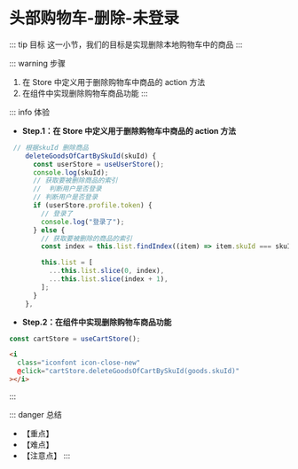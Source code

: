# 头部购物车-删除-未登录

::: tip 目标
这一小节，我们的目标是实现删除本地购物车中的商品
:::

::: warning 步骤

1. 在 Store 中定义用于删除购物车中商品的 action 方法
2. 在组件中实现删除购物车商品功能
:::

::: info 体验

* **Step.1：在 Store 中定义用于删除购物车中商品的 action 方法**

```js
 // 根据skuId 删除商品
    deleteGoodsOfCartBySkuId(skuId) {
      const userStore = useUserStore();
      console.log(skuId);
      // 获取要被删除商品的索引
      //  判断用户是否登录
      // 判断用户是否登录
      if (userStore.profile.token) {
        // 登录了
        console.log("登录了");
      } else {
        // 获取要被删除的商品的索引
        const index = this.list.findIndex((item) => item.skuId === skuId);

        this.list = [
          ...this.list.slice(0, index),
          ...this.list.slice(index + 1),
        ];
      }
    },
```

* **Step.2：在组件中实现删除购物车商品功能**

```js
const cartStore = useCartStore();
```

```html
<i
  class="iconfont icon-close-new"
  @click="cartStore.deleteGoodsOfCartBySkuId(goods.skuId)"
></i>
```

:::

::: danger 总结

* 【重点】
* 【难点】
* 【注意点】
:::
